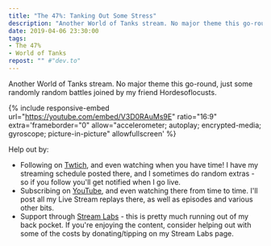 ```yaml
---
title: "The 47%: Tanking Out Some Stress"
description: "Another World of Tanks stream. No major theme this go-round, just some randomly random battles joined by my friend Hordesoflocusts."
date: 2019-04-06 23:30:00
tags:
- The 47%
- World of Tanks
repost: "" #"dev.to"
---
```


Another World of Tanks stream. No major theme this go-round, just some randomly random battles joined by my friend Hordesoflocusts.

<!--more-->

{% include responsive-embed url="https://youtube.com/embed/V3D0RAuMs9E" ratio="16:9" extra='frameborder="0" allow="accelerometer; autoplay; encrypted-media; gyroscope; picture-in-picture" allowfullscreen' %}

Help out by:
 * Following on [Twtich](https://twitch.tv/AnonJr_Live), and even watching when you have time! I have my streaming schedule posted there, and I sometimes do random extras - so if you follow you'll get notified when I go live.
 * Subscribing on [YouTube](http://www.youtube.com/channel/UCXafqhKHbkSUIrq0LAuu0tw), and even watching there from time to time. I'll post all my Live Stream replays there, as well as episodes and various other bits.
 * Support through [Stream Labs](https://streamlabs.com/anonjr_live) - this is pretty much running out of my back pocket. If you're enjoying the content, consider helping out with some of the costs by donating/tipping on my Stream Labs page.